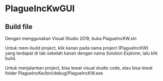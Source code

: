 # PlagueIncKwGUI

## Build file

Dengan menggunakan Visual Studio 2019, buka PlagueIncKW.sln

Untuk mem-build project, klik kanan pada nama project (PlagueIncKW) yang terdapat di tab sebelah kanan dengan nama Solution Explorer, lalu klik build.

Untuk menjalankan project, bisa lewat visual studio code, atau bisa lewat folder PlagueIncKw/bin/debug/PlagueIncKW.exe


